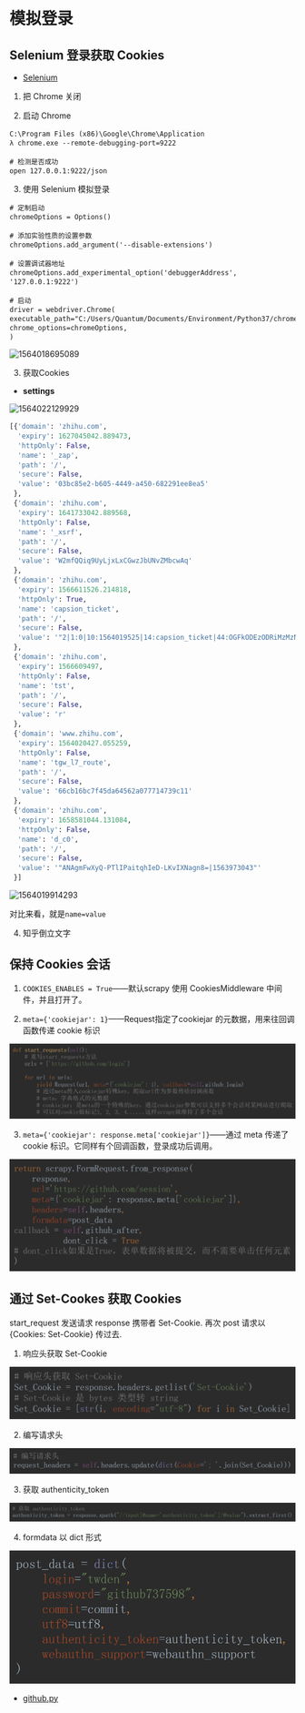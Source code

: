 # 模拟登录

## Selenium 登录获取 Cookies

<ul>
    <li><a href='../../Selenium'>Selenium</a></li>
</ul>

1. 把 Chrome 关闭

2. 启动 Chrome

```shell
C:\Program Files (x86)\Google\Chrome\Application
λ chrome.exe --remote-debugging-port=9222

# 检测是否成功
open 127.0.0.1:9222/json
```

3. 使用 Selenium 模拟登录

```shell
# 定制启动
chromeOptions = Options()

# 添加实验性质的设置参数
chromeOptions.add_argument('--disable-extensions')

# 设置调试器地址
chromeOptions.add_experimental_option('debuggerAddress', '127.0.0.1:9222')

# 启动
driver = webdriver.Chrome(
executable_path="C:/Users/Quantum/Documents/Environment/Python37/chromedriver.exe",
chrome_options=chromeOptions,
)
```

![1564018695089](模拟登录.assets/1564018695089.png)

3. 获取Cookies

- <strong>settings</strong>

![1564022129929](模拟登录.assets/1564022129929.png)

```python
[{'domain': 'zhihu.com', 
  'expiry': 1627045042.889473, 
  'httpOnly': False, 
  'name': '_zap', 
  'path': '/', 
  'secure': False, 
  'value': '03bc85e2-b605-4449-a450-682291ee8ea5'
 }, 
 {'domain': 'zhihu.com', 
  'expiry': 1641733042.889568, 
  'httpOnly': False, 
  'name': '_xsrf', 
  'path': '/', 
  'secure': False, 
  'value': 'W2mfQQiq9UyLjxLxCGwzJbUNvZMbcwAq'
 }, 
 {'domain': 'zhihu.com', 
  'expiry': 1566611526.214818, 
  'httpOnly': True, 
  'name': 'capsion_ticket', 
  'path': '/', 
  'secure': False, 
  'value': '"2|1:0|10:1564019525|14:capsion_ticket|44:OGFkODEzODRiMzMzNGY3MDg3MWQwNjY4YWRkMzQwMmQ=|26d361ec4d393b390f03f3c0622f67c3db186da81a64b259c873dbdbf9f83608"'
 }, 
 {'domain': 'zhihu.com', 
  'expiry': 1566609497, 
  'httpOnly': False, 
  'name': 'tst', 
  'path': '/', 
  'secure': False, 
  'value': 'r'
 }, 
 {'domain': 'www.zhihu.com', 
  'expiry': 1564020427.055259, 
  'httpOnly': False, 
  'name': 'tgw_l7_route', 
  'path': '/', 
  'secure': False, 
  'value': '66cb16bc7f45da64562a077714739c11'
 }, 
 {'domain': 'zhihu.com', 
  'expiry': 1658581044.131084, 
  'httpOnly': False, 
  'name': 'd_c0', 
  'path': '/', 
  'secure': False, 
  'value': '"ANAgmFwXyQ-PTlIPaitqhIeD-LKvIXNagn8=|1563973043"'
 }]
```

![1564019914293](模拟登录.assets/1564019914293.png)

对比来看，就是`name=value`

4. 知乎倒立文字







## 保持 Cookies 会话

1. `COOKIES_ENABLES = True`——默认scrapy 使用 CookiesMiddleware 中间件，并且打开了。

2. `meta={'cookiejar': 1}`——Request指定了cookiejar 的元数据，用来往回调函数传递 cookie 标识

![1563592589764](模拟登录.assets/1563592589764.png)

3. `meta={'cookiejar': response.meta['cookiejar']}`——通过 meta 传递了cookie 标识。它同样有个回调函数，登录成功后调用。

![1563592511839](模拟登录.assets/1563592511839.png)

## 通过 Set-Cookes 获取 Cookies

start_request 发送请求 response 携带者 Set-Cookie. 再次 post 请求以 {Cookies: Set-Cookie} 传过去.

1. 响应头获取 Set-Cookie

![1563592190018](模拟登录.assets/1563592190018.png)

2. 编写请求头

![1563592158812](模拟登录.assets/1563592158812.png)

3. 获取 authenticity_token

![1563592228688](模拟登录.assets/1563592228688.png)

4. formdata 以 dict 形式

![1563592258232](模拟登录.assets/1563592258232.png)

<ul>
    <li><a href='github.py'>github.py</a></li>
</ul>

